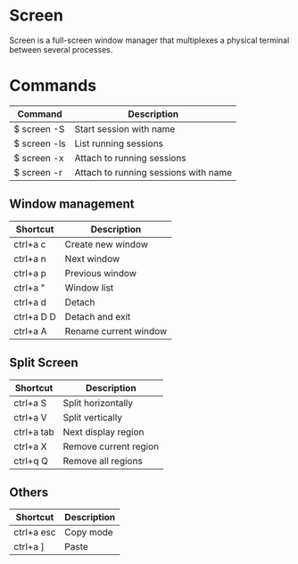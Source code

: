 # Screen
Screen is a full-screen window manager that multiplexes a physical terminal between several processes.

# Commands

Command | Description
-|-
$ screen -S <name> | Start session with name
$ screen -ls | List running sessions
$ screen -x | Attach to running sessions
$ screen -r <name> | Attach to running sessions with name


## Window management

Shortcut | Description
-|-
ctrl+a c | Create new window
ctrl+a n | Next window
ctrl+a p | Previous window
ctrl+a " | Window list
ctrl+a d | Detach
ctrl+a D D | Detach and exit
ctrl+a A | Rename current window

## Split Screen

Shortcut | Description
-|-
ctrl+a S | Split horizontally
ctrl+a V | Split vertically
ctrl+a tab | Next display region
ctrl+a X | Remove current region
ctrl+q Q | Remove all regions


## Others

Shortcut | Description
-|-
ctrl+a esc | Copy mode
ctrl+a ] | Paste
